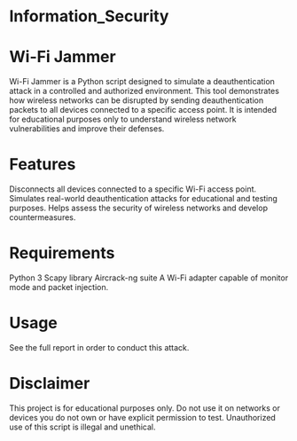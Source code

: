 # Information_Security
# Wi-Fi Jammer
Wi-Fi Jammer is a Python script designed to simulate a deauthentication attack in a controlled and authorized environment. This tool demonstrates how wireless networks can be disrupted by sending deauthentication packets to all devices connected to a specific access point. It is intended for educational purposes only to understand wireless network vulnerabilities and improve their defenses.
# Features
Disconnects all devices connected to a specific Wi-Fi access point.
Simulates real-world deauthentication attacks for educational and testing purposes.
Helps assess the security of wireless networks and develop countermeasures.
# Requirements
Python 3
Scapy library
Aircrack-ng suite
A Wi-Fi adapter capable of monitor mode and packet injection.
# Usage
See the full report in order to conduct this attack.
# Disclaimer
This project is for educational purposes only. Do not use it on networks or devices you do not own or have explicit permission to test. Unauthorized use of this script is illegal and unethical.
